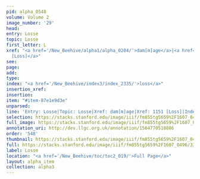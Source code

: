 ```yaml
---
pid: alpha_0548
volume: Volume 2
image_number: '29'
head: 
entry: Losse
topic: Losse
first_letter: L
xref: "<a href='/New_Beehive/alpha1/alpha_0204/'>dam[m]age</a>|<a href='/New_Beehive/toc/toc2_224/'>1151
  [Loss]</a>"
see: 
page: 
add: 
type: 
index: "<a href='/New_Beehive/index3/index_2335/'>loss</a>"
insertion_xref: 
insertion: 
item: "#item-87e1e9d3e"
unparsed: 
line: 'Entry: Losse|Topic: Losse|Xref: dam[m]age|Xref: 1151 [Loss]|Index: loss|#item-87e1e9d3e'
selection: https://stacks.stanford.edu/image/iiif/fm855tg5659%2F1607_0496/336,1516,3060,643/full/0/default.jpg
full_image: https://stacks.stanford.edu/image/iiif/fm855tg5659%2F1607_0496/full/full/0/default.jpg
annotation_uri: http://dev.llgc.org.uk/annotation/1564770518886
order: '548'
thumbnail: https://stacks.stanford.edu/image/iiif/fm855tg5659%2F1607_0496/336,1516,600,180/250,/0/default.jpg
full: https://stacks.stanford.edu/image/iiif/fm855tg5659%2F1607_0496/336,1516,3060,643/full/0/default.jpg
label: Losse
location: "<a href='/New_Beehive/toc/toc2_019/'>Full Page</a>"
layout: alpha_item
collection: alpha3
---
```

